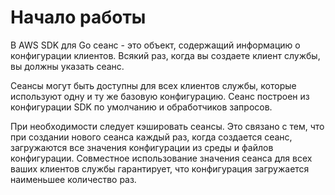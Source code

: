 # Начало работы

В AWS SDK для Go сеанс - это объект, содержащий информацию о конфигурации клиентов. Всякий раз, когда вы создаете клиент службы, вы должны указать сеанс.

Сеансы могут быть доступны для всех клиентов службы, которые используют одну и ту же базовую конфигурацию. Сеанс построен из конфигурации SDK по умолчанию и обработчиков запросов.

При необходимости следует кэшировать сеансы. Это связано с тем, что при создании нового сеанса каждый раз, когда создается сеанс, загружаются все значения конфигурации из среды и файлов конфигурации. Совместное использование значения сеанса для всех ваших клиентов службы гарантирует, что конфигурация загружается наименьшее количество раз.